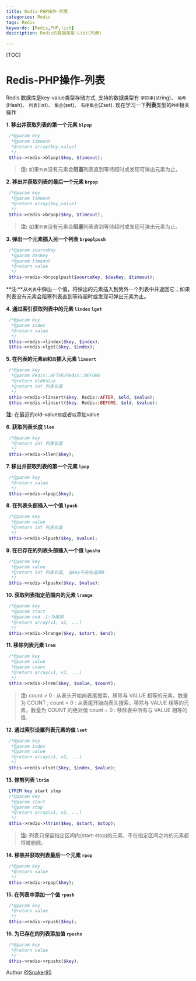 ```yaml
---
title: Redis-PHP操作-列表
categories: Redis   
tags: Redis
keywords: [Redis,PHP,list]
description: Redis的数据类型-List(列表)

---
```


[TOC]

# Redis-PHP操作-列表
  Redis 数据库是key-value类型存储方式, 支持的数据类型有 `字符串`(string)、 `哈希`(Hash)、 `列表`(list)、 `集合`(set)、 `有序集合`(Zset). 
  现在学习一下**列表**类型的`PHP`相关操作


**1. 移出并获取列表的第一个元素 `blpop`**
``` php
 /*@param key 
  *@param timeout
  *@return array(key,value)
  */
 $this->redis->blpop($key, $timeout);
```
>  **注:** 如果`列表`没有元素会**阻塞**列表直到等待超时或发现可弹出元素为止。

**2. 移出并获取列表的最后一个元素 `brpop`**
``` php
 /*@param key 
  *@param timeout
  *@return array(key,value)
  */
 $this->redis->brpop($key, $timeout);
```
>  **注:** 如果`列表`没有元素会**阻塞**列表直到等待超时或发现可弹出元素为止。

**3. 弹出一个元素插入另一个列表 `brpoplpush`**
``` php
 /*@param sourceKey
  *@param desKey
  *@param timeout
  *@return value
  */
 $this->redis->brpoplpush($sourceKey, $desKey, $timeout);
```
 **注:**从`列表`中弹出一个值，将弹出的元素插入到另外一个列表中并返回它；如果列表没有元素会阻塞列表直到等待超时或发现可弹出元素为止。

**4. 通过索引获取列表中的元素 `lindex` `lget`**
``` php
 /*@param key 
  *@param index
  *@return value
  */
 $this->redis->lindex($key, $index);
 $this->redis->lget($key, $index);
```

**5. 在列表的元素`前`和`后`插入元素 `linsert`**
``` php
 /*@param key 
  *@param Redis::AFTER/Redis::BEFORE
  *@return oldValue
  *@return int 列表长度
  */
 $this->redis->linsert($key, Redis::AFTER, $old, $value);
 $this->redis->linsert($key, Redis::BEFORE, $old, $value); 
```
**注:** 在最近的old-value`前`或者`后`添加value

**6. 获取列表长度 `llen`**
``` php
 /*@param key 
  *@return int 列表长度
  */
 $this->redis->llen($key);
```

**7. 移出并获取列表的第一个元素 `lpop`**
```php
 /*@param key 
  *@return value
  */
 $this->redis->lpop($key);
```

**8. 在列表头部插入一个值 `lpush`**
```php
 /*@param key
  *@param value 
  *@return int 列表长度
  */
 $this->redis->lpush($key, $value);
```

**9. 在已存在的列表头部插入一个值 `lpushx`**
``` php
 /*@param key
  *@param value 
  *@return int 列表长度, 当key不存在返回0
  */
 $this->redis->lpushx($key, $value);
```

**10. 获取列表指定范围内的元素 `lrange`**
``` php
 /*@param key
  *@param start
  *@param end -1:为尾部
  *@return array(v1, v2, ...)
  */
 $this->redis->lrange($key, $start, $end);
```

**11. 移除列表元素 `lrem`**
``` php
 /*@param key
  *@param value
  *@param count
  *@return array(v1, v2, ...)
  */
 $this->redis->lrem($key, $value, $count);
```
>  **注:** count > 0 : 从表头开始向表尾搜索，移除与 VALUE 相等的元素，数量为 COUNT ;
          count < 0 : 从表尾开始向表头搜索，移除与 VALUE 相等的元素，数量为 COUNT 的绝对值
          count = 0 : 移除表中所有与 VALUE 相等的值.

**12. 通过索引设置列表元素的值 `lset`**
``` php
 /*@param key
  *@param index
  *@param value
  *@return array(v1, v2, ...)
  */
 $this->redis->lset($key, $index, $value);
```

**13. 修剪列表 `ltrim`**
```php
 LTRIM key start stop
 /*@param key
  *@param start
  *@param stop
  *@return array(v1, v2, ...)
  */
 $this->redis->ltrim($key, $start, $stop);
```
>  **注:** 列表只保留指定区间内(start-stop)的元素，不在指定区间之内的元素都将被删除。

**14. 移除并获取列表最后一个元素 `rpop`**
```php
 /*@param key 
  *@return value
  */
 $this->redis->rpop($key);
```

**15. 在列表中添加一个值 `rpush`**
```php
 /*@param key 
  *@return value
  */
 $this->redis->rpush($key);
```

**16. 为已存在的列表添加值 `rpushx`**
```php
 /*@param key 
  *@return value
  */
 $this->redis->rpushx($key);
```

Author [@Snaker95][1]

[1]: http://www.sharedsea.com


